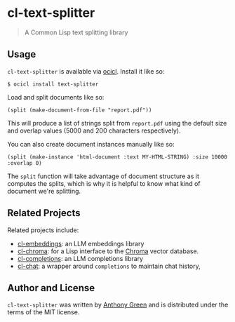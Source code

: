 # cl-text-splitter
> A Common Lisp text splitting library

Usage
------

`cl-text-splitter` is available via [ocicl](https://github.com/ocicl/ocicl).  Install it like so:
```
$ ocicl install text-splitter
```

Load and split documents like so:
```
(split (make-document-from-file "report.pdf"))
```
This will produce a list of strings split from `report.pdf` using the default size and overlap values (5000 and 200 characters respectively).

You can also create document instances manually like so:
```
(split (make-instance 'html-document :text MY-HTML-STRING) :size 10000 :overlap 0)
```

The `split` function will take advantage of document structure as it
computes the splits, which is why it is helpful to know what kind of
document we're splitting.

Related Projects
-----------------

Related projects include:
* [cl-embeddings](https://github.com/atgreen/cl-embeddings): an LLM embeddings library
* [cl-chroma](https://github.com/atgreen/cl-chroma): for a Lisp interface to the [Chroma](https://www.trychroma.com/) vector database.
* [cl-completions](https://github.com/atgreen/cl-completions): an LLM completions library
* [cl-chat](https://github.com/atgreen/cl-chat): a wrapper around `completions` to maintain chat history,

Author and License
-------------------

``cl-text-splitter`` was written by [Anthony
Green](https://github.com/atgreen) and is distributed under the terms
of the MIT license.
